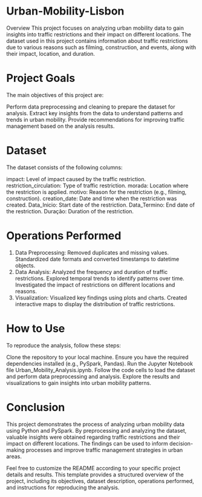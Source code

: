 # Urban-Mobility-Lisbon
Overview
This project focuses on analyzing urban mobility data to gain insights into traffic restrictions and their impact on different locations. The dataset used in this project contains information about traffic restrictions due to various reasons such as filming, construction, and events, along with their impact, location, and duration.

# Project Goals
The main objectives of this project are:

Perform data preprocessing and cleaning to prepare the dataset for analysis.
Extract key insights from the data to understand patterns and trends in urban mobility.
Provide recommendations for improving traffic management based on the analysis results.
# Dataset
The dataset consists of the following columns:

impact: Level of impact caused by the traffic restriction.
restriction_circulation: Type of traffic restriction.
morada: Location where the restriction is applied.
motivo: Reason for the restriction (e.g., filming, construction).
creation_date: Date and time when the restriction was created.
Data_Inicio: Start date of the restriction.
Data_Termino: End date of the restriction.
Duração: Duration of the restriction.
# Operations Performed
  1. Data Preprocessing:
  Removed duplicates and missing values.
  Standardized date formats and converted timestamps to datetime objects.
  2. Data Analysis:
  Analyzed the frequency and duration of traffic restrictions.
  Explored temporal trends to identify patterns over time.
  Investigated the impact of restrictions on different locations and reasons.
  3. Visualization:
  Visualized key findings using plots and charts.
Created interactive maps to display the distribution of traffic restrictions.

# How to Use
To reproduce the analysis, follow these steps:

Clone the repository to your local machine.
Ensure you have the required dependencies installed (e.g., PySpark, Pandas).
Run the Jupyter Notebook file Urban_Mobility_Analysis.ipynb.
Follow the code cells to load the dataset and perform data preprocessing and analysis.
Explore the results and visualizations to gain insights into urban mobility patterns.
# Conclusion
This project demonstrates the process of analyzing urban mobility data using Python and PySpark. By preprocessing and analyzing the dataset, valuable insights were obtained regarding traffic restrictions and their impact on different locations. The findings can be used to inform decision-making processes and improve traffic management strategies in urban areas.

Feel free to customize the README according to your specific project details and results. This template provides a structured overview of the project, including its objectives, dataset description, operations performed, and instructions for reproducing the analysis.
